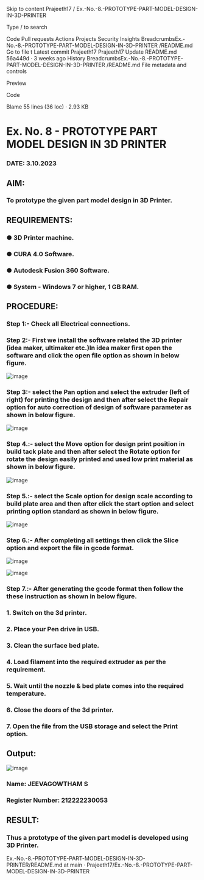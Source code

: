 Skip to content
Prajeeth17
/
Ex.-No.-8.-PROTOTYPE-PART-MODEL-DESIGN-IN-3D-PRINTER

Type / to search

Code
Pull requests
Actions
Projects
Security
Insights
BreadcrumbsEx.-No.-8.-PROTOTYPE-PART-MODEL-DESIGN-IN-3D-PRINTER
/README.md
Go to file
t
Latest commit
Prajeeth17
Prajeeth17
Update README.md
56a449d
 · 
3 weeks ago
History
BreadcrumbsEx.-No.-8.-PROTOTYPE-PART-MODEL-DESIGN-IN-3D-PRINTER
/README.md
File metadata and controls

Preview

Code

Blame
55 lines (36 loc) · 2.93 KB
# Ex. No. 8 - PROTOTYPE PART MODEL DESIGN IN 3D PRINTER

### DATE: 3.10.2023
## AIM: 
### To prototype the given part model design in 3D Printer.

## REQUIREMENTS:
### ●	3D Printer machine.
### ●	CURA 4.0 Software.
### ●	Autodesk Fusion 360 Software.
### ●	System - Windows 7 or higher, 1 GB RAM.

## PROCEDURE:

### Step 1:- Check all Electrical connections.

### Step 2:- First we install the software related the 3D printer (idea maker, ultimaker etc.)In idea maker first open the software and click the open file option as shown in below figure.

![image](https://github.com/Sellakumar1987/Ex.-No.-8.-PROTOTYPE-PART-MODEL-DESIGN-IN-3D-PRINTER/assets/113594316/059ab4e7-f3fb-49a9-ba8e-12bdd082abef)

### Step 3:- select the Pan option and select the extruder (left of right) for printing the design and then after select the Repair option for auto correction of design of software parameter as shown in below figure.

![image](https://github.com/Sellakumar1987/Ex.-No.-8.-PROTOTYPE-PART-MODEL-DESIGN-IN-3D-PRINTER/assets/113594316/835c55fd-6195-4d73-9f5c-4af36f5a4cce)

### Step 4.:- select the Move option for design print position in build tack plate and then after select the Rotate option for rotate the design easily printed and used low print material as shown in below figure.

![image](https://github.com/Sellakumar1987/Ex.-No.-8.-PROTOTYPE-PART-MODEL-DESIGN-IN-3D-PRINTER/assets/113594316/8736080c-f421-4dd0-bae8-860df6f3583e)

### Step 5.:- select the Scale option for design scale according to build plate area and then after click the start option and select printing option standard as shown in below figure.

![image](https://github.com/Sellakumar1987/Ex.-No.-8.-PROTOTYPE-PART-MODEL-DESIGN-IN-3D-PRINTER/assets/113594316/98458892-2f68-4de0-bec7-24959ec598fa)

### Step 6.:- After completing all settings then click the Slice option and export the file in gcode format.

![image](https://github.com/Sellakumar1987/Ex.-No.-8.-PROTOTYPE-PART-MODEL-DESIGN-IN-3D-PRINTER/assets/113594316/f4b8b55e-6cb2-46a7-b42c-180bc5e68668)

![image](https://github.com/Sellakumar1987/Ex.-No.-8.-PROTOTYPE-PART-MODEL-DESIGN-IN-3D-PRINTER/assets/113594316/eafa933a-7e03-4f73-930d-75fb28d48716)

### Step 7.:- After generating the gcode format then follow the these instruction as shown in below figure.
###   1.	Switch on the 3d printer.
###   2.	Place your Pen drive in USB.
###   3.	Clean the surface bed plate.
###   4.	Load filament into the required extruder as per the requirement.
###   5.	Wait until the nozzle & bed plate comes into the required temperature.
###   6.	Close the doors of the 3d printer.
###   7.	Open the file from the USB storage and select the Print option.

## Output:
![image](https://github.com/d-kavinraja/Ex.-No.-8.-PROTOTYPE-PART-MODEL-DESIGN-IN-3D-PRINTER/assets/119875375/33b86bce-a7a4-49e5-94a2-194259de196e)

### Name: JEEVAGOWTHAM S
### Register Number: 212222230053

## RESULT:
###   Thus a prototype of the given part model is developed using 3D Printer.
Ex.-No.-8.-PROTOTYPE-PART-MODEL-DESIGN-IN-3D-PRINTER/README.md at main · Prajeeth17/Ex.-No.-8.-PROTOTYPE-PART-MODEL-DESIGN-IN-3D-PRINTER
